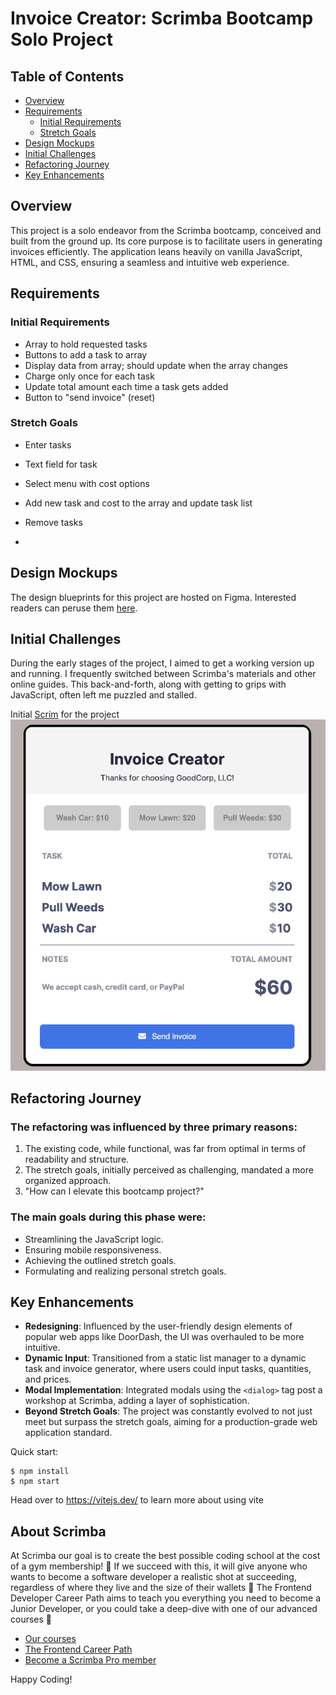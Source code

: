 # Invoice Creator: Scrimba Bootcamp Solo Project

## Table of Contents
- [Overview](#overview)
- [Requirements](#requirements)
  - [Initial Requirements](#initial-requirements)
  - [Stretch Goals](#stretch-goals)
- [Design Mockups](#design-mockups)
- [Initial Challenges](#initial-challenges)
- [Refactoring Journey](#refactoring-journey)
- [Key Enhancements](#key-enhancements)

## Overview

This project is a solo endeavor from the Scrimba bootcamp, conceived and built from the ground up. Its core purpose is to facilitate users in generating invoices efficiently. The application leans heavily on vanilla JavaScript, HTML, and CSS, ensuring a seamless and intuitive web experience.

## Requirements

### Initial Requirements
- Array to hold requested tasks
- Buttons to add a task to array
- Display data from array; should update when the array changes
- Charge only once for each task
- Update total amount each time a task gets added
- Button to "send invoice" (reset)

### Stretch Goals
- Enter tasks
- Text field for task
- Select menu with cost options
- Add new task and cost to the array and update task list
- Remove tasks

- 
## Design Mockups

The design blueprints for this project are hosted on Figma. Interested readers can peruse them [here](https://www.figma.com/file/ejHmm5h6VhSW7dQgRgOmlk/Invoice-Creator?node-id=0%3A1&t=nxSAEKc5XGTtzEmR-1).

## Initial Challenges

During the early stages of the project, I aimed to get a working version up and running. I frequently switched between Scrimba's materials and other online guides. This back-and-forth, along with getting to grips with JavaScript, often left me puzzled and stalled.

Initial [Scrim](https://scrimba.com/scrim/coa53415a933225d86da9b633) for the project 
![Initial Version Screenshot](./images/desktop-initial.png)

## Refactoring Journey

### The refactoring was influenced by three primary reasons:
1. The existing code, while functional, was far from optimal in terms of readability and structure.
2. The stretch goals, initially perceived as challenging, mandated a more organized approach.
3. "How can I elevate this bootcamp project?"

### The main goals during this phase were:
- Streamlining the JavaScript logic.
- Ensuring mobile responsiveness.
- Achieving the outlined stretch goals.
- Formulating and realizing personal stretch goals.

## Key Enhancements

- **Redesigning**: Influenced by the user-friendly design elements of popular web apps like DoorDash, the UI was overhauled to be more intuitive.
- **Dynamic Input**: Transitioned from a static list manager to a dynamic task and invoice generator, where users could input tasks, quantities, and prices.
- **Modal Implementation**: Integrated modals using the `<dialog>` tag post a workshop at Scrimba, adding a layer of sophistication.
- **Beyond Stretch Goals**: The project was constantly evolved to not just meet but surpass the stretch goals, aiming for a production-grade web application standard.


Quick start:

```
$ npm install
$ npm start
````

Head over to https://vitejs.dev/ to learn more about using vite
## About Scrimba

At Scrimba our goal is to create the best possible coding school at the cost of a gym membership! 💜
If we succeed with this, it will give anyone who wants to become a software developer a realistic shot at succeeding, regardless of where they live and the size of their wallets 🎉
The Frontend Developer Career Path aims to teach you everything you need to become a Junior Developer, or you could take a deep-dive with one of our advanced courses 🚀

- [Our courses](https://scrimba.com/allcourses)
- [The Frontend Career Path](https://scrimba.com/learn/frontend)
- [Become a Scrimba Pro member](https://scrimba.com/pricing)

Happy Coding!
